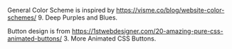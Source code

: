 General Color Scheme is inspired by https://visme.co/blog/website-color-schemes/ 9. Deep Purples and Blues.

Button design is from https://1stwebdesigner.com/20-amazing-pure-css-animated-buttons/ 3. More Animated CSS Buttons.